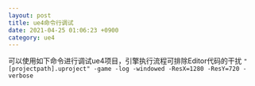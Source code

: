 ```yaml
---
layout: post
title: ue4命令行调试
date: 2021-04-25 01:06:23 +0900
category: ue4
---
```

可以使用如下命令进行调试ue4项目，引擎执行流程可排除Editor代码的干扰
`"[projectpath].uproject" -game -log -windowed -ResX=1280 -ResY=720 -verbose`